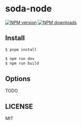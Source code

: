 # soda-node

[![NPM version](https://img.shields.io/npm/v/soda-node.svg?style=flat)](https://npmjs.com/package/soda-node)
[![NPM downloads](http://img.shields.io/npm/dm/soda-node.svg?style=flat)](https://npmjs.com/package/soda-node)

## Install

```bash
$ pnpm install
```

```bash
$ npm run dev
$ npm run build
```

## Options

TODO

## LICENSE

MIT
